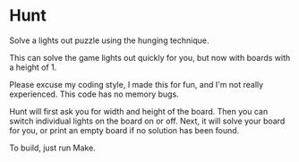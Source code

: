 Hunt
====

Solve a lights out puzzle using the hunging technique.

This can solve the game lights out quickly for you, but now with boards with a height of 1.

Please excuse my coding style, I made this for fun, and I'm not really experienced. This code has no memory bugs.

Hunt will first ask you for width and height of the board.
Then you can switch individual lights on the board on or off.
Next, it will solve your board for you, or print an empty board if no solution has been found.

To build, just run Make.
